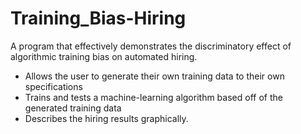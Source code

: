 # Training_Bias-Hiring

A program that effectively demonstrates the discriminatory effect of algorithmic training bias on automated hiring.
 - Allows the user to generate their own training data to their own specifications
 - Trains and tests a machine-learning algorithm based off of the generated training data
 - Describes the hiring results graphically.
